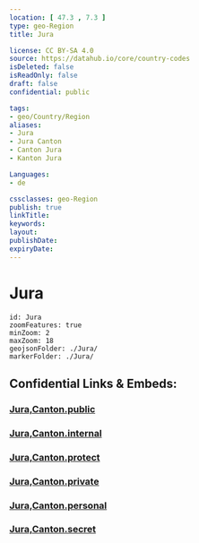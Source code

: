 ```yaml
---
location: [ 47.3 , 7.3 ] 
type: geo-Region
title: Jura

license: CC BY-SA 4.0
source: https://datahub.io/core/country-codes
isDeleted: false
isReadOnly: false
draft: false
confidential: public

tags:
- geo/Country/Region
aliases:
- Jura
- Jura Canton
- Canton Jura
- Kanton Jura

Languages:
- de

cssclasses: geo-Region
publish: true
linkTitle: 
keywords: 
layout: 
publishDate: 
expiryDate: 
---
```


# Jura

```leaflet
id: Jura
zoomFeatures: true 
minZoom: 2 
maxZoom: 18
geojsonFolder: ./Jura/
markerFolder: ./Jura/
```


## Confidential Links & Embeds: 

### [Jura,Canton.public](/_public/\Earth\Continent\Europe\Europe~Central\Switzerland\Switzerland~CantonsJura,Canton.public.md) 

### [Jura,Canton.internal](/_internal/\Earth\Continent\Europe\Europe~Central\Switzerland\Switzerland~CantonsJura,Canton.internal.md) 

### [Jura,Canton.protect](/_protect/\Earth\Continent\Europe\Europe~Central\Switzerland\Switzerland~CantonsJura,Canton.protect.md) 

### [Jura,Canton.private](/_private/\Earth\Continent\Europe\Europe~Central\Switzerland\Switzerland~CantonsJura,Canton.private.md) 

### [Jura,Canton.personal](/_personal/\Earth\Continent\Europe\Europe~Central\Switzerland\Switzerland~CantonsJura,Canton.personal.md) 

### [Jura,Canton.secret](/_secret/\Earth\Continent\Europe\Europe~Central\Switzerland\Switzerland~CantonsJura,Canton.secret.md)

